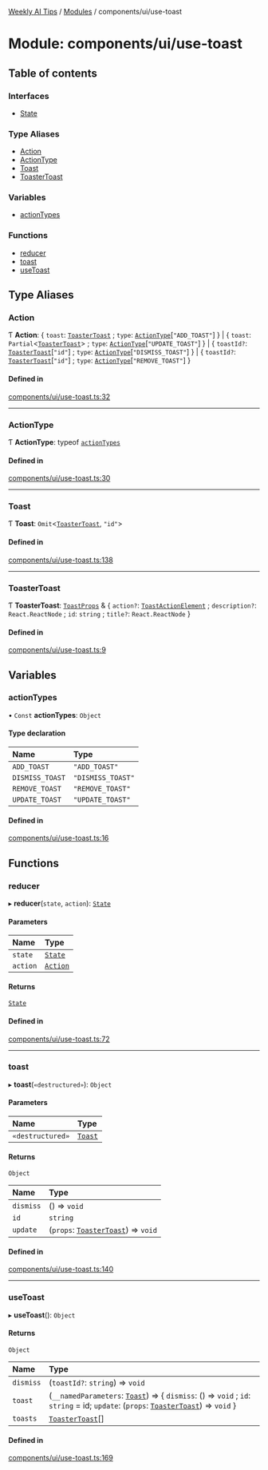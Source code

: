 [Weekly AI Tips](../README.md) / [Modules](../modules.md) / components/ui/use-toast

# Module: components/ui/use-toast

## Table of contents

### Interfaces

- [State](../interfaces/components_ui_use_toast.State.md)

### Type Aliases

- [Action](components_ui_use_toast.md#action)
- [ActionType](components_ui_use_toast.md#actiontype)
- [Toast](components_ui_use_toast.md#toast)
- [ToasterToast](components_ui_use_toast.md#toastertoast)

### Variables

- [actionTypes](components_ui_use_toast.md#actiontypes)

### Functions

- [reducer](components_ui_use_toast.md#reducer)
- [toast](components_ui_use_toast.md#toast-1)
- [useToast](components_ui_use_toast.md#usetoast)

## Type Aliases

### Action

Ƭ **Action**: \{ `toast`: [`ToasterToast`](components_ui_use_toast.md#toastertoast) ; `type`: [`ActionType`](components_ui_use_toast.md#actiontype)[``"ADD_TOAST"``]  } \| \{ `toast`: `Partial`\<[`ToasterToast`](components_ui_use_toast.md#toastertoast)\> ; `type`: [`ActionType`](components_ui_use_toast.md#actiontype)[``"UPDATE_TOAST"``]  } \| \{ `toastId?`: [`ToasterToast`](components_ui_use_toast.md#toastertoast)[``"id"``] ; `type`: [`ActionType`](components_ui_use_toast.md#actiontype)[``"DISMISS_TOAST"``]  } \| \{ `toastId?`: [`ToasterToast`](components_ui_use_toast.md#toastertoast)[``"id"``] ; `type`: [`ActionType`](components_ui_use_toast.md#actiontype)[``"REMOVE_TOAST"``]  }

#### Defined in

[components/ui/use-toast.ts:32](https://github.com/alexsoyes/weekly-ai-tips/blob/8e6b4ae946047053b809d45f37efccbb35947373/components/ui/use-toast.ts#L32)

___

### ActionType

Ƭ **ActionType**: typeof [`actionTypes`](components_ui_use_toast.md#actiontypes)

#### Defined in

[components/ui/use-toast.ts:30](https://github.com/alexsoyes/weekly-ai-tips/blob/8e6b4ae946047053b809d45f37efccbb35947373/components/ui/use-toast.ts#L30)

___

### Toast

Ƭ **Toast**: `Omit`\<[`ToasterToast`](components_ui_use_toast.md#toastertoast), ``"id"``\>

#### Defined in

[components/ui/use-toast.ts:138](https://github.com/alexsoyes/weekly-ai-tips/blob/8e6b4ae946047053b809d45f37efccbb35947373/components/ui/use-toast.ts#L138)

___

### ToasterToast

Ƭ **ToasterToast**: [`ToastProps`](components_ui_toast.md#toastprops) & \{ `action?`: [`ToastActionElement`](components_ui_toast.md#toastactionelement) ; `description?`: `React.ReactNode` ; `id`: `string` ; `title?`: `React.ReactNode`  }

#### Defined in

[components/ui/use-toast.ts:9](https://github.com/alexsoyes/weekly-ai-tips/blob/8e6b4ae946047053b809d45f37efccbb35947373/components/ui/use-toast.ts#L9)

## Variables

### actionTypes

• `Const` **actionTypes**: `Object`

#### Type declaration

| Name | Type |
| :------ | :------ |
| `ADD_TOAST` | ``"ADD_TOAST"`` |
| `DISMISS_TOAST` | ``"DISMISS_TOAST"`` |
| `REMOVE_TOAST` | ``"REMOVE_TOAST"`` |
| `UPDATE_TOAST` | ``"UPDATE_TOAST"`` |

#### Defined in

[components/ui/use-toast.ts:16](https://github.com/alexsoyes/weekly-ai-tips/blob/8e6b4ae946047053b809d45f37efccbb35947373/components/ui/use-toast.ts#L16)

## Functions

### reducer

▸ **reducer**(`state`, `action`): [`State`](../interfaces/components_ui_use_toast.State.md)

#### Parameters

| Name | Type |
| :------ | :------ |
| `state` | [`State`](../interfaces/components_ui_use_toast.State.md) |
| `action` | [`Action`](components_ui_use_toast.md#action) |

#### Returns

[`State`](../interfaces/components_ui_use_toast.State.md)

#### Defined in

[components/ui/use-toast.ts:72](https://github.com/alexsoyes/weekly-ai-tips/blob/8e6b4ae946047053b809d45f37efccbb35947373/components/ui/use-toast.ts#L72)

___

### toast

▸ **toast**(`«destructured»`): `Object`

#### Parameters

| Name | Type |
| :------ | :------ |
| `«destructured»` | [`Toast`](components_ui_use_toast.md#toast) |

#### Returns

`Object`

| Name | Type |
| :------ | :------ |
| `dismiss` | () => `void` |
| `id` | `string` |
| `update` | (`props`: [`ToasterToast`](components_ui_use_toast.md#toastertoast)) => `void` |

#### Defined in

[components/ui/use-toast.ts:140](https://github.com/alexsoyes/weekly-ai-tips/blob/8e6b4ae946047053b809d45f37efccbb35947373/components/ui/use-toast.ts#L140)

___

### useToast

▸ **useToast**(): `Object`

#### Returns

`Object`

| Name | Type |
| :------ | :------ |
| `dismiss` | (`toastId?`: `string`) => `void` |
| `toast` | (`__namedParameters`: [`Toast`](components_ui_use_toast.md#toast)) => \{ `dismiss`: () => `void` ; `id`: `string` = id; `update`: (`props`: [`ToasterToast`](components_ui_use_toast.md#toastertoast)) => `void`  } |
| `toasts` | [`ToasterToast`](components_ui_use_toast.md#toastertoast)[] |

#### Defined in

[components/ui/use-toast.ts:169](https://github.com/alexsoyes/weekly-ai-tips/blob/8e6b4ae946047053b809d45f37efccbb35947373/components/ui/use-toast.ts#L169)
